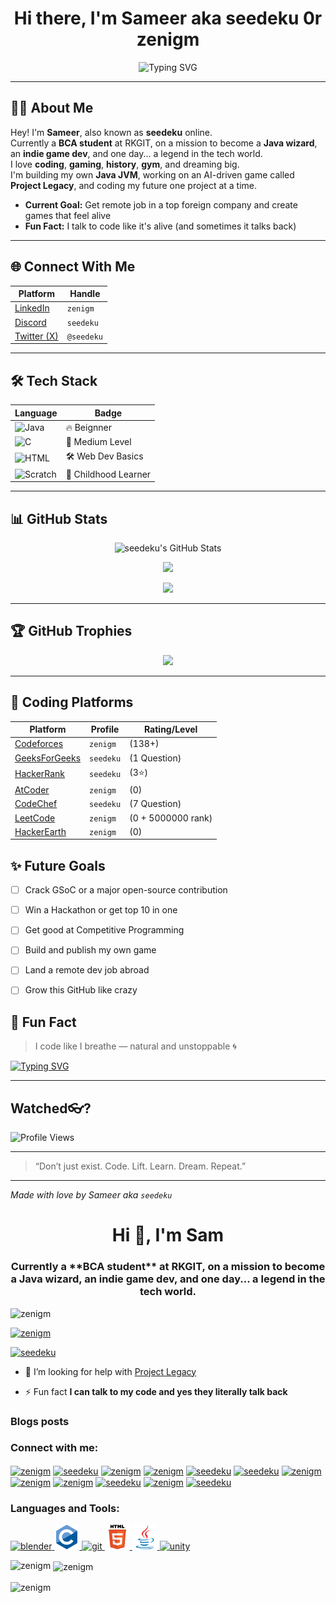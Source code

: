 
<h1 align="center">Hi there, I'm Sameer aka seedeku 0r zenigm</h1>
<p align="center">
  <img src="https://readme-typing-svg.demolab.com?font=Fira+Code&size=22&pause=1000&color=F78C6C&center=true&vCenter=true&width=440&lines=Oh+hi+there...;I+know+it's+a+pretty+boring+profile...;but+nice+to+see+you+here...!;So+bye.." alt="Typing SVG" />
</p>

---

## 🙋‍♂️ About Me

Hey! I'm **Sameer**, also known as **seedeku** online.  
Currently a **BCA student** at RKGIT, on a mission to become a **Java wizard**, an **indie game dev**, and one day... a legend in the tech world.  
I love **coding**, **gaming**, **history**, **gym**, and dreaming big.  
I'm building my own **Java JVM**, working on an AI-driven game called **Project Legacy**, and coding my future one project at a time.

- **Current Goal:** Get remote job in a top foreign company and create games that feel alive  
- **Fun Fact:** I talk to code like it's alive (and sometimes it talks back)

---

## 🌐 Connect With Me

| Platform | Handle |
|---------|--------|
| [LinkedIn](https://linkedin.com/in/zenigm) | `zenigm` |
| [Discord](https://discordapp.com/users/seedeku) | `seedeku` |
| [Twitter (X)](https://twitter.com/seedeku) | `@seedeku` |

---


## 🛠️ Tech Stack

| Language | Badge |
|----------|--------|
| ![Java](https://img.shields.io/badge/Java-C%20Rank-orange?style=for-the-badge&logo=java&logoColor=white) | 🔥 Beignner |
| ![C](https://img.shields.io/badge/C-B%20Rank-blue?style=for-the-badge&logo=c&logoColor=white) | 💪 Medium Level |
| ![HTML](https://img.shields.io/badge/HTML-A%20Rank-e34c26?style=for-the-badge&logo=html5&logoColor=white) | 🛠️ Web Dev Basics |
| ![Scratch](https://img.shields.io/badge/Scratch-S%20Rank-FFA500?style=for-the-badge&logo=scratch&logoColor=white) | 👶 Childhood Learner |

---

## 📊 GitHub Stats

<p align="center">
  <img src="https://github-readme-stats.vercel.app/api?username=zenigm&show_icons=true&theme=tokyonight&rank_icon=github&count_private=true&include_all_commits=true&hide_border=false" alt="seedeku's GitHub Stats" />
</p>
<p align="center">
  <img src="https://streak-stats.demolab.com?user=zenigm&theme=tokyonight&hide_border=false&mode=weekly" />
</p>
<p align="center">
  <img src="https://github-readme-stats.vercel.app/api/top-langs/?username=zenigm&layout=compact&theme=tokyonight&hide_border=false&langs_count=8&exclude_repo=seedeku.github.io" />
</p>


---

## 🏆 GitHub Trophies

<p align="center">
  <img src="https://github-profile-trophy.vercel.app/?username=zenigm&theme=algolia&no-frame=true&margin-w=10" />
</p>

---

## 🚀 Coding Platforms

| Platform | Profile | Rating/Level |
|----------|---------|--------------|
| [Codeforces](https://codeforces.com/profile/zenigm) | `zenigm` | (138+) |
| [GeeksForGeeks](https://auth.geeksforgeeks.org/user/seedeku) | `seedeku` | (1 Question) |
| [HackerRank](https://www.hackerrank.com/seedeku) | `seedeku` | (3⭐) |
| [AtCoder](https://atcoder.jp/users/zenigm) | `zenigm` | (0) |
| [CodeChef](https://www.codechef.com/users/seedeku) | `seedeku` | (7 Question) |
| [LeetCode](https://leetcode.com/zenigm) | `zenigm` | (0 + 5000000 rank) |
| [HackerEarth](https://www.hackerearth.com/@zenigm) | `zenigm` | (0) |

## ✨ Future Goals

- [ ] Crack GSoC or a major open-source contribution
- [ ] Win a Hackathon or get top 10 in one
- [ ] Get good at Competitive Programming
- [ ] Build and publish my own game
- [ ] Land a remote dev job abroad
- [ ] Grow this GitHub like crazy


## 🧠 Fun Fact
> I code like I breathe — natural and unstoppable 🌀


[![Typing SVG](https://readme-typing-svg.herokuapp.com?font=Fira+Code&duration=3000&pause=1000&color=F700DC&center=true&vCenter=true&width=450&lines=Hey+I'm+Sameer+(aka+Java+Bhai);I'm+a+coder%2C+gamer+%26+lover+of+chai;Currently+working+on+Project+Legacy)](https://git.io/typing-svg)

---
## Watched👓?
![Profile Views](https://komarev.com/ghpvc/?username=seedeku&color=blue&style=flat-square)

---

> “Don’t just exist. Code. Lift. Learn. Dream. Repeat.”

---

*Made with love by Sameer aka `seedeku`*


<h1 align="center">Hi 👋, I'm Sam</h1>
<h3 align="center">Currently a **BCA student** at RKGIT, on a mission to become a Java wizard, an indie game dev, and one day... a legend in the tech world.</h3>

<p align="left"> <img src="https://komarev.com/ghpvc/?username=zenigm&label=Profile%20views&color=0e75b6&style=flat" alt="zenigm" /> </p>

<p align="left"> <a href="https://github.com/ryo-ma/github-profile-trophy"><img src="https://github-profile-trophy.vercel.app/?username=zenigm" alt="zenigm" /></a> </p>

<p align="left"> <a href="https://twitter.com/seedeku" target="blank"><img src="https://img.shields.io/twitter/follow/seedeku?logo=twitter&style=for-the-badge" alt="seedeku" /></a> </p>

- 🤝 I’m looking for help with [Project Legacy](https://github.com/zenigm/Project-Legacy)

- ⚡ Fun fact **I can talk to my code and yes they literally talk back**

### Blogs posts
<!-- BLOG-POST-LIST:START -->
<!-- BLOG-POST-LIST:END -->

<h3 align="left">Connect with me:</h3>
<p align="left">
<a href="https://dev.to/zenigm" target="blank"><img align="center" src="https://raw.githubusercontent.com/rahuldkjain/github-profile-readme-generator/master/src/images/icons/Social/devto.svg" alt="zenigm" height="30" width="40" /></a>
<a href="https://twitter.com/seedeku" target="blank"><img align="center" src="https://raw.githubusercontent.com/rahuldkjain/github-profile-readme-generator/master/src/images/icons/Social/twitter.svg" alt="seedeku" height="30" width="40" /></a>
<a href="https://linkedin.com/in/zenigm" target="blank"><img align="center" src="https://raw.githubusercontent.com/rahuldkjain/github-profile-readme-generator/master/src/images/icons/Social/linked-in-alt.svg" alt="zenigm" height="30" width="40" /></a>
<a href="https://stackoverflow.com/users/zenigm" target="blank"><img align="center" src="https://raw.githubusercontent.com/rahuldkjain/github-profile-readme-generator/master/src/images/icons/Social/stack-overflow.svg" alt="zenigm" height="30" width="40" /></a>
<a href="https://www.codechef.com/users/seedeku" target="blank"><img align="center" src="https://cdn.jsdelivr.net/npm/simple-icons@3.1.0/icons/codechef.svg" alt="seedeku" height="30" width="40" /></a>
<a href="https://www.hackerrank.com/seedeku" target="blank"><img align="center" src="https://raw.githubusercontent.com/rahuldkjain/github-profile-readme-generator/master/src/images/icons/Social/hackerrank.svg" alt="seedeku" height="30" width="40" /></a>
<a href="https://codeforces.com/profile/zenigm" target="blank"><img align="center" src="https://raw.githubusercontent.com/rahuldkjain/github-profile-readme-generator/master/src/images/icons/Social/codeforces.svg" alt="zenigm" height="30" width="40" /></a>
<a href="https://www.leetcode.com/zenigm" target="blank"><img align="center" src="https://raw.githubusercontent.com/rahuldkjain/github-profile-readme-generator/master/src/images/icons/Social/leet-code.svg" alt="zenigm" height="30" width="40" /></a>
<a href="https://www.hackerearth.com/zenigm" target="blank"><img align="center" src="https://raw.githubusercontent.com/rahuldkjain/github-profile-readme-generator/master/src/images/icons/Social/hackerearth.svg" alt="zenigm" height="30" width="40" /></a>
<a href="https://auth.geeksforgeeks.org/user/seedeku" target="blank"><img align="center" src="https://raw.githubusercontent.com/rahuldkjain/github-profile-readme-generator/master/src/images/icons/Social/geeks-for-geeks.svg" alt="seedeku" height="30" width="40" /></a>
<a href="https://www.topcoder.com/members/zenigm" target="blank"><img align="center" src="https://raw.githubusercontent.com/rahuldkjain/github-profile-readme-generator/master/src/images/icons/Social/topcoder.svg" alt="zenigm" height="30" width="40" /></a>
<a href="https://discord.gg/seedeku" target="blank"><img align="center" src="https://raw.githubusercontent.com/rahuldkjain/github-profile-readme-generator/master/src/images/icons/Social/discord.svg" alt="seedeku" height="30" width="40" /></a>
</p>

<h3 align="left">Languages and Tools:</h3>
<p align="left"> <a href="https://www.blender.org/" target="_blank" rel="noreferrer"> <img src="https://download.blender.org/branding/community/blender_community_badge_white.svg" alt="blender" width="40" height="40"/> </a> <a href="https://www.cprogramming.com/" target="_blank" rel="noreferrer"> <img src="https://raw.githubusercontent.com/devicons/devicon/master/icons/c/c-original.svg" alt="c" width="40" height="40"/> </a> <a href="https://git-scm.com/" target="_blank" rel="noreferrer"> <img src="https://www.vectorlogo.zone/logos/git-scm/git-scm-icon.svg" alt="git" width="40" height="40"/> </a> <a href="https://www.w3.org/html/" target="_blank" rel="noreferrer"> <img src="https://raw.githubusercontent.com/devicons/devicon/master/icons/html5/html5-original-wordmark.svg" alt="html5" width="40" height="40"/> </a> <a href="https://www.java.com" target="_blank" rel="noreferrer"> <img src="https://raw.githubusercontent.com/devicons/devicon/master/icons/java/java-original.svg" alt="java" width="40" height="40"/> </a> <a href="https://unity.com/" target="_blank" rel="noreferrer"> <img src="https://www.vectorlogo.zone/logos/unity3d/unity3d-icon.svg" alt="unity" width="40" height="40"/> </a> </p>

<p><img align="left" src="https://github-readme-stats.vercel.app/api/top-langs?username=zenigm&show_icons=true&locale=en&layout=compact" alt="zenigm" /></p>

<p>&nbsp;<img align="center" src="https://github-readme-stats.vercel.app/api?username=zenigm&show_icons=true&locale=en" alt="zenigm" /></p>

<p><img align="center" src="https://github-readme-streak-stats.herokuapp.com/?user=zenigm&" alt="zenigm" /></p>


